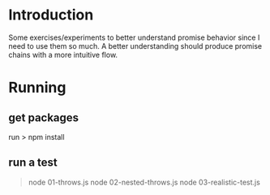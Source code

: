 # Introduction
Some exercises/experiments to better understand promise behavior since I need to use them so much. A better understanding should produce promise chains with a more intuitive flow.

# Running
## get packages
run > npm install
## run a test
> node 01-throws.js
> node 02-nested-throws.js
> node 03-realistic-test.js